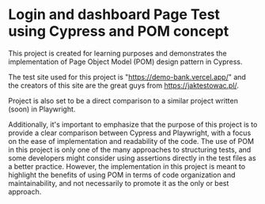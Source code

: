 # Login and dashboard Page Test using Cypress and POM concept

This project is created for learning purposes and demonstrates the implementation of Page Object Model (POM) design pattern in Cypress.

The test site used for this project is "https://demo-bank.vercel.app/" and the creators of this site are the great guys from https://jaktestowac.pl/.

Project is also set to be a direct comparison to a similar project written (soon) in Playwright.

Additionally, it's important to emphasize that the purpose of this project is to provide a clear comparison between Cypress and Playwright, with a focus on the ease of implementation and readability of the code. The use of POM in this project is only one of the many approaches to structuring tests, and some developers might consider using assertions directly in the test files as a better practice. However, the implementation in this project is meant to highlight the benefits of using POM in terms of code organization and maintainability, and not necessarily to promote it as the only or best approach.
